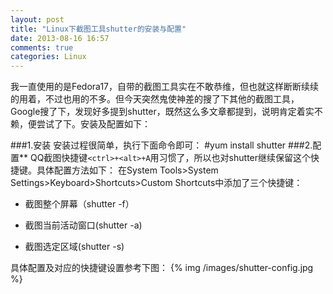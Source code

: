 ```yaml
---
layout: post
title: "Linux下截图工具shutter的安装与配置"
date: 2013-08-16 16:57
comments: true
categories: Linux
---
```

我一直使用的是Fedora17，自带的截图工具实在不敢恭维，但也就这样断断续续的用着，不过也用的不多。但今天突然鬼使神差的搜了下其他的截图工具，Google搜了下，发现好多提到shutter，既然这么多文章都提到，说明肯定着实不赖，便尝试了下。安装及配置如下：

###1.安装
安装过程很简单，执行下面命令即可：
	#yum install shutter
###2.配置**
QQ截图快捷键`<ctrl>+<alt>+A`用习惯了，所以也对shutter继续保留这个快捷键。具体配置方法如下：
在System Tools>System Settings>Keyboard>Shortcuts>Custom Shortcuts中添加了三个快捷键：

- 截图整个屏幕（shutter -f）

- 截图当前活动窗口(shutter -a)

- 截图选定区域(shutter -s)
	
具体配置及对应的快捷键设置参考下图：
{% img /images/shutter-config.jpg %}
